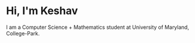 # Hi, I'm Keshav

I am a Computer Science + Mathematics student at University of Maryland, College-Park.
